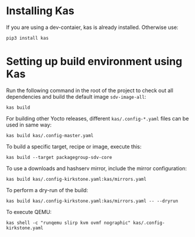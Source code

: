 # Installing Kas
If you are using a dev-contaier, kas is already installed. Otherwise use:

    pip3 install kas

# Setting up build environment using Kas

Run the following command in the root of the project to check out all dependencies and build the default image `sdv-image-all`:

    kas build

For building other Yocto releases, different `kas/.config-*.yaml` files can be used in same way:

    kas build kas/.config-master.yaml

To build a specific target, recipe or image, execute this:

    kas build --target packagegroup-sdv-core

To use a downloads and hashserv mirror, include the mirror configuration:

    kas build kas/.config-kirkstone.yaml:kas/mirrors.yaml

To perform a dry-run of the build:

    kas build kas/.config-kirkstone.yaml:kas/mirrors.yaml -- --dryrun

To execute QEMU:

    kas shell -c "runqemu slirp kvm ovmf nographic" kas/.config-kirkstone.yaml
